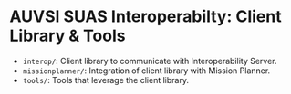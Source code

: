 AUVSI SUAS Interoperabilty: Client Library & Tools
==================================================

* `interop/`: Client library to communicate with Interoperability Server.
* `missionplanner/`: Integration of client library with Mission Planner.
* `tools/`: Tools that leverage the client library.

